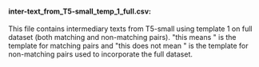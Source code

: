 #### inter-text_from_T5-small_temp_1_full.csv: 
This file contains intermediary texts from T5-small using template 1 on full dataset (both matching and non-matching pairs). "this means " is the template for matching pairs and "this does not mean " is the template for non-matching pairs used to incorporate the full dataset.
